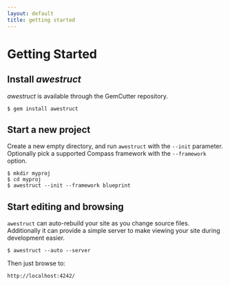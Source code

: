 ```yaml
---
layout: default
title: getting started
---
```


# Getting Started

## Install *awestruct*

*awestruct* is available through the GemCutter repository.

    $ gem install awestruct

## Start a new project

Create a new empty directory, and run `awestruct` with the `--init`
parameter.  Optionally pick a supported Compass framework with the
`--framework` option.

    $ mkdir myproj
    $ cd myproj
    $ awestruct --init --framework blueprint

## Start editing and browsing

`awestruct` can auto-rebuild your site as you change source files.
Additionally it can provide a simple server to make viewing your
site during development easier.

    $ awestruct --auto --server

Then just browse to:

    http://localhost:4242/
